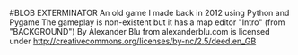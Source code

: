 #BLOB EXTERMINATOR
An old game I made back in 2012 using Python and Pygame
The gameplay is non-existent but it has a map editor
"Intro" (from "BACKGROUND") By Alexander Blu from alexanderblu.com is licensed under http://creativecommons.org/licenses/by-nc/2.5/deed.en_GB
